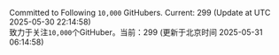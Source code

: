 Committed to Following `10,000` GitHubers. Current: <!-- FOLLOWING_COUNT -->299<!-- FOLLOWING_COUNT --> (Update at UTC <!-- LAST_UPDATED -->2025-05-30 22:14:58<!-- LAST_UPDATED -->)<br>
致力于关注`10,000`个GitHuber。当前：<!-- FOLLOWING_COUNT -->299<!-- FOLLOWING_COUNT --> (更新于北京时间 <!-- LAST_UPDATED_CST -->2025-05-31 06:14:58<!-- LAST_UPDATED_CST -->)
